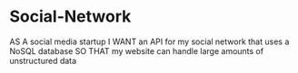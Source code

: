# Social-Network
AS A social media startup
I WANT an API for my social network that uses a NoSQL database
SO THAT my website can handle large amounts of unstructured data
